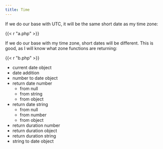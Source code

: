 ```yaml
---
title: Time
---
```


If we do our base with UTC, it will be the same short date as my time zone:

{{< r "a.php" >}}

If we do our base with my time zone, short dates will be different. This is
good, as I will know what zone functions are returning:

{{< r "b.php" >}}

- current date object
- date addition
- number to date object
- return date number
   - from null
   - from string
   - from object
- return date string
   - from null
   - from number
   - from object
- return duration number
- return duration object
- return duration string
- string to date object
